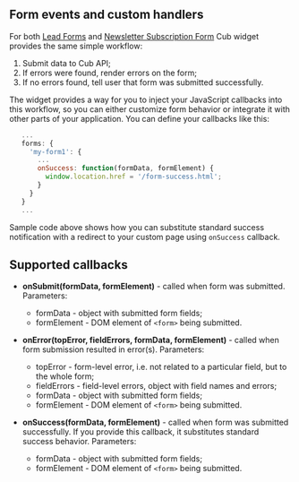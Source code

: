 ## Form events and custom handlers

For both [Lead Forms](lead-forms.md) and 
[Newsletter Subscription Form](newsletter-form.md) Cub widget provides the same
simple workflow:

1. Submit data to Cub API;
2. If errors were found, render errors on the form;
3. If no errors found, tell user that form was submitted successfully.

The widget provides a way for you to inject your JavaScript callbacks into this 
workflow, so you can either customize form behavior or integrate it with other
parts of your application. You can define your callbacks like this:
 
```js
   ...
   forms: {
     'my-form1': {
       ...
       onSuccess: function(formData, formElement) {
         window.location.href = '/form-success.html';
       }
     }
   }
   ...
```
Sample code above shows how you can substitute standard success notification
with a redirect to your custom page using ``onSuccess`` callback. 

## Supported callbacks

* **onSubmit(formData, formElement)** - called when form was submitted. 
  Parameters:
    - formData - object with submitted form fields;
    - formElement - DOM element of ``<form>`` being submitted.

* **onError(topError, fieldErrors, formData, formElement)** - called when form
  submission resulted in error(s). Parameters:
    - topError - form-level error, i.e. not related to a particular field, but
      to the whole form;
    - fieldErrors - field-level errors, object with field names and errors;
    - formData - object with submitted form fields;
    - formElement - DOM element of ``<form>`` being submitted.

* **onSuccess(formData, formElement)** - called when form was submitted 
   successfully. If you provide this callback, it substitutes standard success 
   behavior. Parameters:
    - formData - object with submitted form fields;
    - formElement - DOM element of ``<form>`` being submitted.
